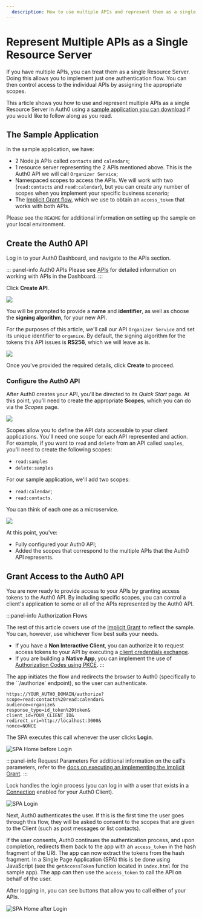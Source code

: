 ```yaml
---
  description: How to use multiple APIs and represent them as a single Resource Server in Auth0.
---
```


# Represent Multiple APIs as a Single Resource Server

If you have multiple APIs, you can treat them as a single Resource Server. Doing this allows you to implement just one authentication flow. You can then control access to the individual APIs by assigning the appropriate scopes.

This article shows you how to use and represent multiple APIs as a single Resource Server in Auth0 using a [sample application you can download](#) if you would like to follow along as you read.

## The Sample Application

In the sample application, we have:

* 2 Node.js APIs called `contacts` and `calendars`;
* 1 resource server representing the 2 APIs mentioned above. This is the Auth0 API we will call `Organizer Service`;
* Namespaced scopes to access the APIs. We will work with two (`read:contacts` and `read:calendar`), but you can create any number of scopes when you implement your specific business scenario;
* The [Implicit Grant flow](/api-auth/grant/implicit), which we use to obtain an `access_token` that works with both APIs.

Please see the `README` for additional information on setting up the sample on your local environment.

## Create the Auth0 API

Log in to your Auth0 Dashboard, and navigate to the APIs section.

::: panel-info Auth0 APIs
Please see [APIs](/apis) for detailed information on working with APIs in the Dashboard.
:::

Click **Create API**.

![](/media/articles/api-auth/tutorials/multiple-apis-one-resource-server/dashboard-apis.png)

You will be prompted to provide a **name** and **identifier**, as well as choose the **signing algorithm**, for your new API.

For the purposes of this article, we'll call our API `Organizer Service` and set its unique identifier to `organize`. By default, the signing algorithm for the tokens this API issues is **RS256**, which we will leave as is.

![](/media/articles/api-auth/tutorials/multiple-apis-one-resource-server/create-new-api.png)

Once you've provided the required details, click **Create** to proceed.

### Configure the Auth0 API

After Auth0 creates your API, you'll be directed to its *Quick Start* page. At this point, you'll need to create the appropriate **Scopes**, which you can do via the *Scopes* page.

![](/media/articles/api-auth/tutorials/multiple-apis-one-resource-server/scopes-page.png)

Scopes allow you to define the API data accessible to your client applications. You'll need one scope for each API represented and action. For example, if you want to `read` and `delete` from an API called `samples`, you'll need to create the following scopes:

* `read:samples`
* `delete:samples`

For our sample application, we'll add two scopes:

* `read:calendar`;
* `read:contacts`.

You can think of each one as a microservice.

![](/media/articles/api-auth/tutorials/multiple-apis-one-resource-server/new-scopes.png)

At this point, you've:

* Fully configured your Auth0 API;
* Added the scopes that correspond to the multiple APIs that the Auth0 API represents.

## Grant Access to the Auth0 API

You are now ready to provide access to your APIs by granting access tokens to the Auth0 API. By including specific scopes, you can control a client's application to some or all of the APIs represented by the Auth0 API.

:::panel-info Authorization Flows

The rest of this article covers use of the [Implicit Grant](/api-auth/grant/implicit) to reflect the sample. You can, however, use whichever flow best suits your needs.

* If you have a **Non Interactive Client**, you can authorize it to request access tokens to your API by executing a [client credentials exchange](/api-auth/grant/client-credentials).
* If you are building a **Native App**, you can implement the use of [Authorization Codes using PKCE](/api-auth/grant/authorization-code-pkce).
:::

The app initiates the flow and redirects the browser to Auth0 (specifically to the ``/authorize` endpoint), so the user can authenticate.

```text
https://YOUR_AUTH0_DOMAIN/authorize?
scope=read:contacts%20read:calendar&
audience=organize&
response_type=id_token%20token&
client_id=YOUR_CLIENT_ID&
redirect_uri=http://localhost:3000&
nonce=NONCE
```
The SPA executes this call whenever the user clicks **Login**.

![SPA Home before Login](/media/articles/api-auth/tutorials/multiple-apis-one-resource-server/home.png)

:::panel-info Request Parameters
For additional information on the call's parameters, refer to the [docs on executing an implementing the Implicit Grant](/api-auth/grant/implicit#1-get-the-user-s-authorization).
:::

Lock handles the login process (you can log in with a user that exists in a [Connection](/identityproviders) enabled for your Auth0 Client).

![SPA Login](/media/articles/api-auth/tutorials/multiple-apis-one-resource-server/lock.png)

Next, Auth0 authenticates the user. If this is the first time the user goes through this flow, they will be asked to consent to the scopes that are given to the Client (such as post messages or list contacts).

If the user consents, Auth0 continues the authentication process, and upon completion, redirects them back to the app with an `access_token` in the hash fragment of the URI. The app can now extract the tokens from the hash fragment. In a Single Page Application (SPA) this is be done using JavaScript (see the `getAccessToken` function located in `index.html` for the sample app). The app can then use the `access_token` to call the API on behalf of the user.

After logging in, you can see buttons that allow you to call either of your APIs.

![SPA Home after Login](/media/articles/api-auth/tutorials/multiple-apis-one-resource-server/apis.png)
